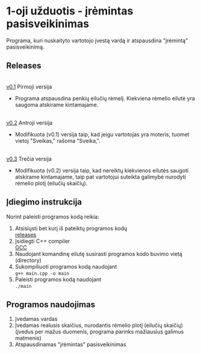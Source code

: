 # 1-oji užduotis - įrėmintas pasisveikinimas
Programa, kuri nuskaityto vartotojo įvestą vardą ir atspausdina "įrėmintą" pasisveikinimą.

## Releases
 <br />[v0.1](https://github.com/gabrielyyytte/1-uzd/releases/tag/v0.1) Pirmoji versija
 * Programa atspausdina penkių eilučių rėmelį. Kiekviena rėmelio eilutė yra saugoma atskirame kintamajame.
 
 <br />[v0.2](https://github.com/gabrielyyytte/1-uzd/releases/tag/v0.2) Antroji versija
 * Modifikuota (v0.1) versija taip, kad jeigu vartotojas yra moteris, tuomet vietoj "Sveikas," rašoma "Sveika,".
  
 <br />[v0.3](https://github.com/gabrielyyytte/1-uzd/releases/tag/v0.3) Trečia versija
 * Modifikuota (v0.2) versija taip, kad nereiktų kiekvienos eilutės saugoti atskirame kintamajame, taip pat vartotojui suteikta galimybė nurodyti rėmelio plotį (eilučių skaičių).
 
## Įdiegimo instrukcija
Norint paleisti programos kodą reikia:
1. Atsisiųsti bet kurį iš pateiktų programos kodų
  <br />[releases](https://github.com/gabrielyyytte/1-uzd/releases/tag/v0.3)
2. Įsidiegti C++ compiler
  <br />[GCC](https://gcc.gnu.org/)
3. Naudojant komandinę eilutę susirasti programos kodo buvimo vietą (directory)
4. Sukompiliuoti programos kodą naudojant 
  <br /> `g++ main.cpp -o main`
5. Paleisti programos kodą naudojant
  <br /> `./main`
  
## Programos naudojimas
1. Įvedamas vardas
2. Įvedamas realusis skaičius, nurodantis rėmelio plotį (eilučių skaičių)
   (įvedus per mažus duomenis, programa parinks mažiausius galimus matmenis)
3. Atspausdinamas "įrėmintas" pasisveikinimas
  



